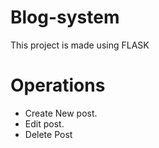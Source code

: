 # Blog-system

This project is made using FLASK

# Operations

* Create New post.
* Edit post.
* Delete Post

